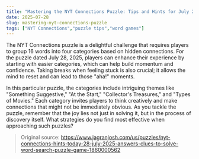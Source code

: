 ```yaml
---
title: "Mastering the NYT Connections Puzzle: Tips and Hints for July 28, 2025"
date: 2025-07-28
slug: mastering-nyt-connections-puzzle
tags: ["NYT Connections","puzzle tips","word games"]
---
```


The NYT Connections puzzle is a delightful challenge that requires players to group 16 words into four categories based on hidden connections. For the puzzle dated July 28, 2025, players can enhance their experience by starting with easier categories, which can help build momentum and confidence. Taking breaks when feeling stuck is also crucial; it allows the mind to reset and can lead to those "aha!" moments.

In this particular puzzle, the categories include intriguing themes like "Something Suggestive," "At the Start," "Collector's Treasures," and "Types of Movies." Each category invites players to think creatively and make connections that might not be immediately obvious. As you tackle the puzzle, remember that the joy lies not just in solving it, but in the process of discovery itself. What strategies do you find most effective when approaching such puzzles?
> Original source: https://www.jagranjosh.com/us/puzzles/nyt-connections-hints-today-28-july-2025-answers-clues-to-solve-word-search-puzzle-game-1860000562